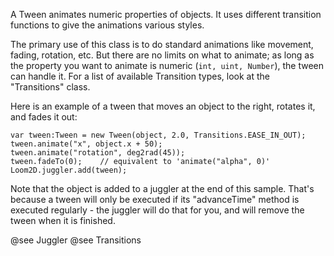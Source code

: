 A Tween animates numeric properties of objects. It uses different transition functions
to give the animations various styles.

The primary use of this class is to do standard animations like movement, fading,
rotation, etc. But there are no limits on what to animate; as long as the property you want
to animate is numeric (`int, uint, Number`), the tween can handle it. For a list
of available Transition types, look at the "Transitions" class.

Here is an example of a tween that moves an object to the right, rotates it, and
fades it out:

```as3
var tween:Tween = new Tween(object, 2.0, Transitions.EASE_IN_OUT);
tween.animate("x", object.x + 50);
tween.animate("rotation", deg2rad(45));
tween.fadeTo(0);    // equivalent to 'animate("alpha", 0)'
Loom2D.juggler.add(tween);
```

Note that the object is added to a juggler at the end of this sample. That's because a
tween will only be executed if its "advanceTime" method is executed regularly - the
juggler will do that for you, and will remove the tween when it is finished.

@see Juggler
@see Transitions
